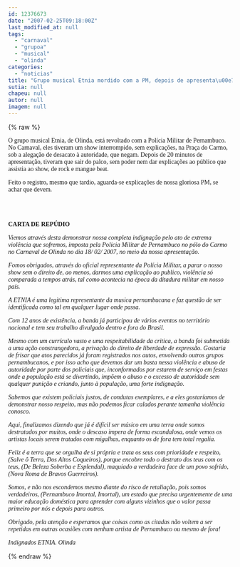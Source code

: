 ```yaml
---
id: 12376673
date: "2007-02-25T09:18:00Z"
last_modified_at: null
tags:
  - "carnaval"
  - "grupoa"
  - "musical"
  - "olinda"
categories:
  - "noticias"
title: "Grupo musical Etnia mordido com a PM, depois de apresenta\u00e7\u00e3o abortada no Carnaval de Olinda"
sutia: null
chapeu: null
autor: null
imagem: null
---
```

{% raw %}
<p><P><FONT face=Verdana>O grupo musical Etnia, de Olinda, está revoltado com a Polícia Militar de Pernambuco. No Carnaval, eles tiveram um show interrompido, sem explicações, na Praça do Carmo, sob a alegação de desacato à autoridade, que negam. Depois de 20 minutos de apresentação, tiveram que sair do palco, sem poder nem dar explicações ao público que assistia ao show, de rock e mangue beat.</FONT></P></p>
<p><P><FONT face=Verdana>Feito o registro, mesmo que tardio, aguarda-se explicações de nossa gloriosa PM, se achar que devem.</FONT></P></p>
<p><P><FONT face=Verdana></FONT>&nbsp;</P></p>
<p><P><BR><FONT face=Verdana><STRONG>CARTA DE REPÚDIO</STRONG></FONT></P></p>
<p><P><FONT face=Verdana><EM>Viemos através desta demonstrar nossa completa indignação pelo ato de extrema violência que sofremos, imposta pela Policia Militar de Pernambuco no pólo do Carmo no Carnaval de Olinda no dia 18/ 02/ 2007, no meio da nossa apresentação. </EM></FONT></P></p>
<p><P><FONT face=Verdana><EM>Fomos obrigados, através do oficial representante da Polícia Militar, a parar o nosso show sem o direito de, ao menos, darmos uma explicação ao publico, violência só comparada a tempos atrás, tal como acontecia na época da ditadura militar em nosso país.</EM></FONT></P></p>
<p><P><FONT face=Verdana><EM>A ETNIA é uma legitima representante da musica pernambucana e faz questão de ser identificada como tal em qualquer lugar onde passa. </EM></FONT></P></p>
<p><P><FONT face=Verdana><EM>Com 12 anos de existência, a banda já participou de vários eventos no território nacional e tem seu trabalho divulgado dentro e fora do Brasil. </EM></FONT></P></p>
<p><P><FONT face=Verdana><EM>Mesmo com um currículo vasto e uma respeitabilidade da critica, a banda foi submetida a uma ação constrangedora, a privação do direito de liberdade de expressão. Gostaria de frisar que atos parecidos já foram registrados nos autos, envolvendo outros grupos pernambucanos, e por isso acho que devemos dar um basta nessa violência e abuso de autoridade por parte dos policiais que, inconformados por estarem de serviço em festas onde a população está se divertindo, impõem o abuso e o excesso de autoridade sem qualquer punição e criando, junto à população, uma forte indignação.</EM></FONT></P></p>
<p><P><FONT face=Verdana><EM>Sabemos que existem policiais justos, de condutas exemplares, e a eles gostaríamos de demonstrar nosso respeito, mas não podemos ficar calados perante tamanha violência conosco.</EM></FONT></P></p>
<p><P><FONT face=Verdana><EM>Aqui, finalizamos dizendo que já é difícil ser músico em uma terra onde somos destratados por muitos, onde o descaso impera de forma escandalosa, onde vemos os artistas locais serem tratados com migalhas, enquanto os de fora tem total regalia. </EM></FONT></P></p>
<p><P><FONT face=Verdana><EM>Feliz é a terra que se orgulha de si própria e trata os seus com prioridade e respeito, (Salve ô Terra, Dos Altos Coqueiros), porque encobre todo o destrato dos teus com os teus, (De Beleza Soberba e Esplendal), maquiado a verdadeira face de um povo sofrido, (Nova Roma de Bravos Guerreiros).</EM></FONT></P></p>
<p><P><FONT face=Verdana><EM>Somos, e não nos escondemos mesmo diante do risco de retaliação, pois somos verdadeiros, (Pernambuco Imortal, Imortal), um estado que precisa urgentemente de uma maior educação doméstica para aprender com alguns vizinhos que o valor passa primeiro por nós e depois para outros.</EM></FONT></P></p>
<p><P><FONT face=Verdana><EM>Obrigado, pela atenção e esperamos que coisas como as citadas não voltem a ser repetidas em outras ocasiões com nenhum artista de Pernambuco ou mesmo de fora!</EM></FONT></P></p>
<p><P><FONT face=Verdana><EM>Indignados ETNIA. Olinda</EM></FONT></P> </p>
{% endraw %}